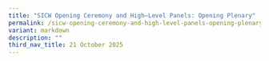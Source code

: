 ```yaml
---
title: "SICW Opening Ceremony and High–Level Panels: Opening Plenary"
permalink: /sicw-opening-ceremony-and-high-level-panels-opening-plenary/
variant: markdown
description: ""
third_nav_title: 21 October 2025
---
```

